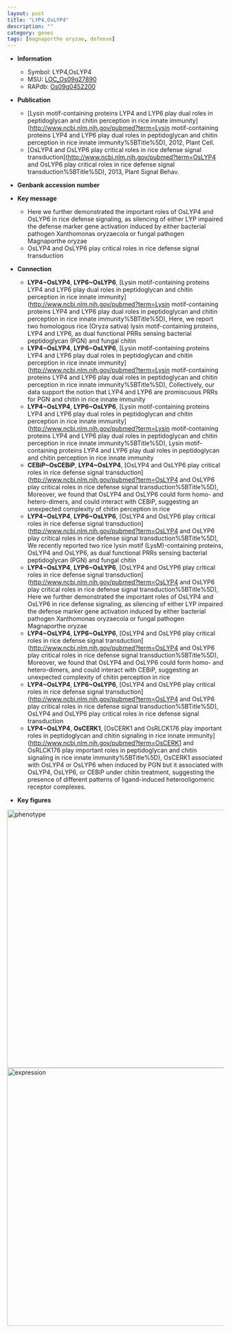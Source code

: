 ```yaml
---
layout: post
title: "LYP4,OsLYP4"
description: ""
category: genes
tags: [magnaporthe oryzae, defense]
---
```


* **Information**  
    + Symbol: LYP4,OsLYP4  
    + MSU: [LOC_Os09g27890](http://rice.plantbiology.msu.edu/cgi-bin/ORF_infopage.cgi?orf=LOC_Os09g27890)  
    + RAPdb: [Os09g0452200](http://rapdb.dna.affrc.go.jp/viewer/gbrowse_details/irgsp1?name=Os09g0452200)  

* **Publication**  
    + [Lysin motif-containing proteins LYP4 and LYP6 play dual roles in peptidoglycan and chitin perception in rice innate immunity](http://www.ncbi.nlm.nih.gov/pubmed?term=Lysin motif-containing proteins LYP4 and LYP6 play dual roles in peptidoglycan and chitin perception in rice innate immunity%5BTitle%5D), 2012, Plant Cell.
    + [OsLYP4 and OsLYP6 play critical roles in rice defense signal transduction](http://www.ncbi.nlm.nih.gov/pubmed?term=OsLYP4 and OsLYP6 play critical roles in rice defense signal transduction%5BTitle%5D), 2013, Plant Signal Behav.

* **Genbank accession number**  

* **Key message**  
    + Here we further demonstrated the important roles of OsLYP4 and OsLYP6 in rice defense signaling, as silencing of either LYP impaired the defense marker gene activation induced by either bacterial pathogen Xanthomonas oryzaecola or fungal pathogen Magnaporthe oryzae
    + OsLYP4 and OsLYP6 play critical roles in rice defense signal transduction

* **Connection**  
    + __LYP4~OsLYP4__, __LYP6~OsLYP6__, [Lysin motif-containing proteins LYP4 and LYP6 play dual roles in peptidoglycan and chitin perception in rice innate immunity](http://www.ncbi.nlm.nih.gov/pubmed?term=Lysin motif-containing proteins LYP4 and LYP6 play dual roles in peptidoglycan and chitin perception in rice innate immunity%5BTitle%5D), Here, we report two homologous rice (Oryza sativa) lysin motif-containing proteins, LYP4 and LYP6, as dual functional PRRs sensing bacterial peptidoglycan (PGN) and fungal chitin
    + __LYP4~OsLYP4__, __LYP6~OsLYP6__, [Lysin motif-containing proteins LYP4 and LYP6 play dual roles in peptidoglycan and chitin perception in rice innate immunity](http://www.ncbi.nlm.nih.gov/pubmed?term=Lysin motif-containing proteins LYP4 and LYP6 play dual roles in peptidoglycan and chitin perception in rice innate immunity%5BTitle%5D), Collectively, our data support the notion that LYP4 and LYP6 are promiscuous PRRs for PGN and chitin in rice innate immunity
    + __LYP4~OsLYP4__, __LYP6~OsLYP6__, [Lysin motif-containing proteins LYP4 and LYP6 play dual roles in peptidoglycan and chitin perception in rice innate immunity](http://www.ncbi.nlm.nih.gov/pubmed?term=Lysin motif-containing proteins LYP4 and LYP6 play dual roles in peptidoglycan and chitin perception in rice innate immunity%5BTitle%5D), Lysin motif-containing proteins LYP4 and LYP6 play dual roles in peptidoglycan and chitin perception in rice innate immunity
    + __CEBiP~OsCEBiP__, __LYP4~OsLYP4__, [OsLYP4 and OsLYP6 play critical roles in rice defense signal transduction](http://www.ncbi.nlm.nih.gov/pubmed?term=OsLYP4 and OsLYP6 play critical roles in rice defense signal transduction%5BTitle%5D), Moreover, we found that OsLYP4 and OsLYP6 could form homo- and hetero-dimers, and could interact with CEBiP, suggesting an unexpected complexity of chitin perception in rice
    + __LYP4~OsLYP4__, __LYP6~OsLYP6__, [OsLYP4 and OsLYP6 play critical roles in rice defense signal transduction](http://www.ncbi.nlm.nih.gov/pubmed?term=OsLYP4 and OsLYP6 play critical roles in rice defense signal transduction%5BTitle%5D), We recently reported two rice lysin motif (LysM)-containing proteins, OsLYP4 and OsLYP6, as dual functional PRRs sensing bacterial peptidoglycan (PGN) and fungal chitin
    + __LYP4~OsLYP4__, __LYP6~OsLYP6__, [OsLYP4 and OsLYP6 play critical roles in rice defense signal transduction](http://www.ncbi.nlm.nih.gov/pubmed?term=OsLYP4 and OsLYP6 play critical roles in rice defense signal transduction%5BTitle%5D), Here we further demonstrated the important roles of OsLYP4 and OsLYP6 in rice defense signaling, as silencing of either LYP impaired the defense marker gene activation induced by either bacterial pathogen Xanthomonas oryzaecola or fungal pathogen Magnaporthe oryzae
    + __LYP4~OsLYP4__, __LYP6~OsLYP6__, [OsLYP4 and OsLYP6 play critical roles in rice defense signal transduction](http://www.ncbi.nlm.nih.gov/pubmed?term=OsLYP4 and OsLYP6 play critical roles in rice defense signal transduction%5BTitle%5D), Moreover, we found that OsLYP4 and OsLYP6 could form homo- and hetero-dimers, and could interact with CEBiP, suggesting an unexpected complexity of chitin perception in rice
    + __LYP4~OsLYP4__, __LYP6~OsLYP6__, [OsLYP4 and OsLYP6 play critical roles in rice defense signal transduction](http://www.ncbi.nlm.nih.gov/pubmed?term=OsLYP4 and OsLYP6 play critical roles in rice defense signal transduction%5BTitle%5D), OsLYP4 and OsLYP6 play critical roles in rice defense signal transduction
    + __LYP4~OsLYP4__, __OsCERK1__, [OsCERK1 and OsRLCK176 play important roles in peptidoglycan and chitin signaling in rice innate immunity](http://www.ncbi.nlm.nih.gov/pubmed?term=OsCERK1 and OsRLCK176 play important roles in peptidoglycan and chitin signaling in rice innate immunity%5BTitle%5D), OsCERK1 associated with OsLYP4 or OsLYP6 when induced by PGN but it associated with OsLYP4, OsLYP6, or CEBiP under chitin treatment, suggesting the presence of different patterns of ligand-induced heterooligomeric receptor complexes.

* **Key figures**  
<img src="https://funricegenes.github.io/images/OsLYP4.pheno.png" alt="phenotype"  style="width: 600px;"/>

<img src="https://funricegenes.github.io/images/OsLYP4.exp.png" alt="expression"  style="width: 600px;"/>



